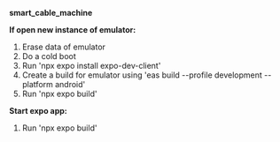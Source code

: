 **smart_cable_machine**

**If open new instance of emulator:**
1. Erase data of emulator
2. Do a cold boot
3. Run 'npx expo install expo-dev-client'
4. Create a build for emulator using 'eas build --profile development --platform android'
5. Run 'npx expo build'

**Start expo app:**
1. Run 'npx expo build'
